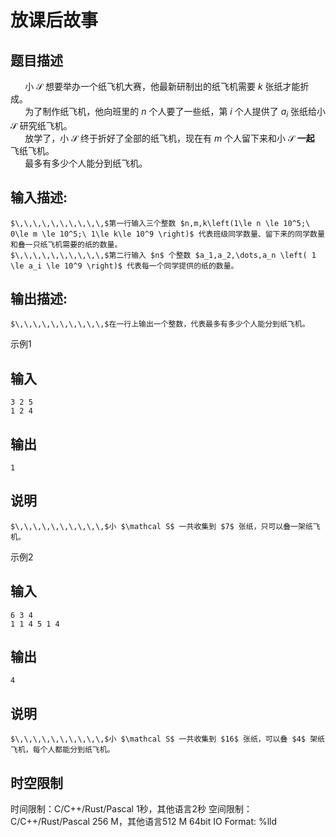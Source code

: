 # 放课后故事

## 题目描述

$\,\,\,\,\,\,\,\,\,\,$小 $\mathcal S$ 想要举办一个纸飞机大赛，他最新研制出的纸飞机需要 $k$ 张纸才能折成。  
$\,\,\,\,\,\,\,\,\,\,$为了制作纸飞机，他向班里的 $n$ 个人要了一些纸，第 $i$ 个人提供了 $a_i$ 张纸给小 $\mathcal S$ 研究纸飞机。  
$\,\,\,\,\,\,\,\,\,\,$放学了，小 $\mathcal S$ 终于折好了全部的纸飞机，现在有 $m$ 个人留下来和小 $\mathcal S$ **一起** 飞纸飞机。  
$\,\,\,\,\,\,\,\,\,\,$最多有多少个人能分到纸飞机。

## 输入描述:
    
    
    $\,\,\,\,\,\,\,\,\,\,$第一行输入三个整数 $n,m,k\left(1\le n \le 10^5;\ 0\le m \le 10^5;\ 1\le k\le 10^9 \right)$ 代表班级同学数量、留下来的同学数量和叠一只纸飞机需要的纸的数量。  
    $\,\,\,\,\,\,\,\,\,\,$第二行输入 $n$ 个整数 $a_1,a_2,\dots,a_n \left( 1 \le a_i \le 10^9 \right)$ 代表每一个同学提供的纸的数量。

## 输出描述:
    
    
    $\,\,\,\,\,\,\,\,\,\,$在一行上输出一个整数，代表最多有多少个人能分到纸飞机。

示例1 

## 输入
    
    
    3 2 5
    1 2 4

## 输出
    
    
    1

## 说明
    
    
    $\,\,\,\,\,\,\,\,\,\,$小 $\mathcal S$ 一共收集到 $7$ 张纸，只可以叠一架纸飞机。

示例2 

## 输入
    
    
    6 3 4
    1 1 4 5 1 4

## 输出
    
    
    4

## 说明
    
    
    $\,\,\,\,\,\,\,\,\,\,$小 $\mathcal S$ 一共收集到 $16$ 张纸，可以叠 $4$ 架纸飞机，每个人都能分到纸飞机。


## 时空限制

时间限制：C/C++/Rust/Pascal 1秒，其他语言2秒
空间限制：C/C++/Rust/Pascal 256 M，其他语言512 M
64bit IO Format: %lld